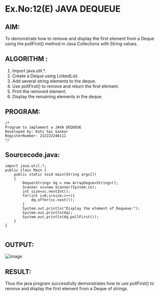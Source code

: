 # Ex.No:12(E)  JAVA DEQUEUE

## AIM:
To demonstrate how to remove and display the first element from a Deque using the pollFirst() method in Java Collections with String values.
## ALGORITHM :

1.	Import java.util.*.
2.	Create a Deque using LinkedList.
3.	Add several string elements to the deque.
4.	Use pollFirst() to remove and return the first element.
5.	Print the removed element.
6.	Display the remaining elements in the deque.

## PROGRAM:
 ```
/*
Program to implement a JAVA DEQUEUE
Developed by: Koti Sai Sankar
RegisterNumber: 212222240111
*/
```

## Sourcecode.java:

```
import java.util.*;
public class Main {
	public static void main(String args[])
	{
		Deque<String> dq = new ArrayDeque<String>();
	    Scanner sc=new Scanner(System.in);
	    int size=sc.nextInt();
	    for(int i=0;i<size;i++){
	        dq.offer(sc.next());
	    }
	    System.out.println("Display the element of Dequeue:");
		System.out.println(dq);
		System.out.println(dq.pollFirst());
	}
}


```

## OUTPUT:

![image](https://github.com/user-attachments/assets/2cae75b2-a554-4d4f-85fd-518c46bc883d)


## RESULT:

Thus the java program successfully demonstrates how to use pollFirst() to remove and display the first element from a Deque of strings.


